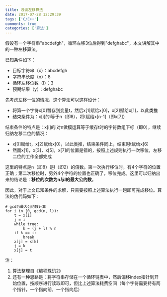 ```yaml
---
title: 浅谈左移算法
date: 2017-07-28 12:29:39
tags: ['C/C++']
comments: true
categories: ['算法']
---
```


假设有一个字符串"abcdefgh"，循环左移3位后得到"defghabc"，本文讲解其中的一种左移算法。

<!--more-->

已知条件如下：

- 目标字符串（x）：abcdefgh
- 字符串长度（n）：8
- 循环左移位数（l）：3
- 预期结果（y）：defghabc

先考虑左移一位的情况，这个算法可以这样设计：

- 将第一个字符x[0]暂存到变量t，然后x[1]赋给x[0]，x[2]赋给x[1]，以此类推
- 结束条件为：x[i]的i等于n（即8），将t赋给x[n-1]（即x[7]）

结束条件的特点是：x[i]的i对n做模运算等于缓存t时的字符数组下标（即0），继续归纳左移二位的情况：

- x[0]赋给t，x[2]赋给x[0]，以此类推，结束条件同上，结束时t赋给x[6]
- 然而x[1]，x[3]，x[5]，x[7]的位置是错的，按照上述规则执行一次移位，左移二位的工作全部完成

这里的特点是n（即8）是l（即2）的倍数。第一次执行移位时，有4个字符的位置正确；第二次移位时，另外4个字符的位置也正确了，移位完成。这里可以归纳出来的结论是：**移位的次数为n与l的最大公约数**。

因此，对于上文已知条件的求解，只需要按照上述算法执行一趟即可完成移位。算法的伪代码如下：

```
# gcd为最大公约数计算
for i in [0, gcd(n, l)):
    t = x[i]
    j = i
    while true:
        k = (j + l) % n
	if k == i:
	    break
	x[j] = x[k]
	j = k
    x[j] = t
```

注：

1. 算法整理自《编程珠玑2》
2. 还有一种思路是：将字符串存储在一个循环链表中，然后偏移index指针到开始位置，按顺序进行读取即可，但比上述算法耗费空间（每个字符需要持有两个指针，一个指向前，一个指向后）
